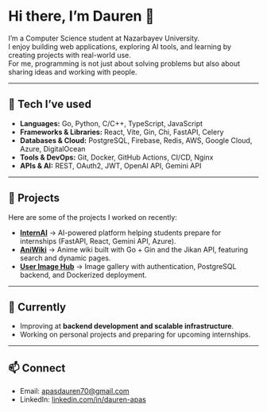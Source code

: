 # Hi there, I’m Dauren 👋

I’m a Computer Science student at Nazarbayev University.  
I enjoy building web applications, exploring AI tools, and learning by creating projects with real-world use.  
For me, programming is not just about solving problems but also about sharing ideas and working with people.  

---

## 🔧 Tech I’ve used
- **Languages:** Go, Python, C/C++, TypeScript, JavaScript  
- **Frameworks & Libraries:** React, Vite, Gin, Chi, FastAPI, Celery  
- **Databases & Cloud:** PostgreSQL, Firebase, Redis, AWS, Google Cloud, Azure, DigitalOcean  
- **Tools & DevOps:** Git, Docker, GitHub Actions, CI/CD, Nginx  
- **APIs & AI:** REST, OAuth2, JWT, OpenAI API, Gemini API  

---

## 🚀 Projects
Here are some of the projects I worked on recently:

- [**InternAI**](https://internai.pro) → AI-powered platform helping students prepare for internships (FastAPI, React, Gemini API, Azure).  
- [**AniWiki**](#) → Anime wiki built with Go + Gin and the Jikan API, featuring search and dynamic pages.  
- [**User Image Hub**](#) → Image gallery with authentication, PostgreSQL backend, and Dockerized deployment.  

---

## 🌱 Currently  
- Improving at **backend development and scalable infrastructure**.  
- Working on personal projects and preparing for upcoming internships.  

---

## 📫 Connect
- Email: apasdauren70@gmail.com  
- LinkedIn: [linkedin.com/in/dauren-apas](https://linkedin.com/in/dauren-apas)  

